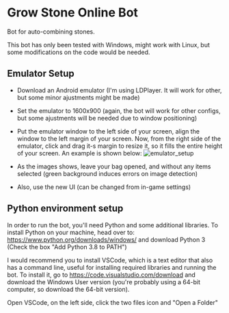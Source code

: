 # Grow Stone Online Bot

Bot for auto-combining stones.

This bot has only been tested with Windows, might work with Linux, but some modifications on the code would be needed.

## Emulator Setup
- Download an Android emulator (I'm using LDPlayer. It will work for other, but some minor ajustments might be made)
- Set the emulator to 1600x900 (again, the bot will work for other configs, but some ajustments will be needed due to window positioning)
- Put the emulator window to the left side of your screen, align the window to the left margin of your screen. Now, from the right side of the emulator, click and drag it-s margin to resize it, so it fills the entire height of your screen. An example is shown below:
![emulator_setup](https://i.imgur.com/Yqs6FHx.png)

- As the images shows, leave your bag opened, and without any items selected (green background induces errors on image detection)
- Also, use the new UI (can be changed from in-game settings)

## Python environment setup
In order to run the bot, you'll need Python and some additional libraries.
To install Python on your machine, head over to: https://www.python.org/downloads/windows/ and download Python 3 (Check the box "Add Python 3.8 to PATH")

I would recommend you to install VSCode, which is a text editor that also has a command line, useful for installing required libraries and running the bot. To install it, go to https://code.visualstudio.com/download and download the Windows User version (you're probably using a 64-bit computer, so download the 64-bit version).

Open VSCode, on the left side, click the two files icon and "Open a Folder"
